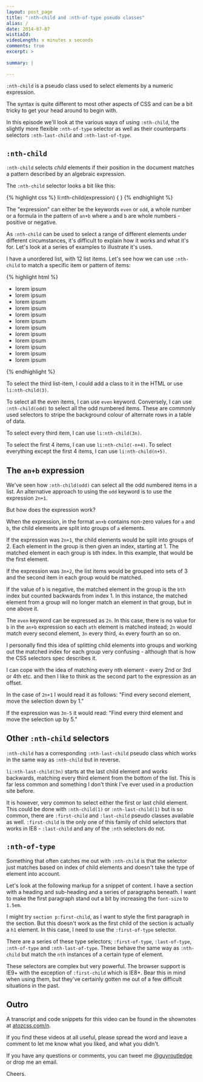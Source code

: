 ```yaml
---
layout: post_page
title: ":nth-child and :nth-of-type pseudo classes"
alias: /
date: 2014-07-07
wistiaId: 
videoLength: x minutes x seconds
comments: true
excerpt: >
  
summary: |
  
---
```


`:nth-child` is a pseudo class used to select elements by a numeric
expression.

The syntax is quite different to most other aspects of CSS and can be
a bit tricky to get your head around to begin with.

In this episode we'll look at the various ways of using `:nth-child`,
the slightly more flexible `:nth-of-type` selector as well as their
counterparts selectors `:nth-last-child` and `:nth-last-of-type`.

## `:nth-child`

`:nth-child` selects *child* elements if their position in the document
matches a pattern described by an algebraic expression.

The `:nth-child` selector looks a bit like this:

{% highlight css %}
li:nth-child(expression) { }
{% endhighlight %}

The "expression" can either be the keywords `even` or `odd`, a whole
number or a formula in the pattern of `an+b` where `a` and `b` are whole
numbers - positive or negative.

As `:nth-child` can be used to select a range of different elements
under different circumstances, it's difficult to explain how it works
and what it's for. Let's look at a series of examples to illustrate it's
uses.

I have a unordered list, with 12 list items. Let's see how we can use
`:nth-child` to match a specific item or pattern of items:

{% highlight html %}
<ul>
	<li>lorem ipsum</li>
	<li>lorem ipsum</li>
	<li>lorem ipsum</li>
	<li>lorem ipsum</li>
	<li>lorem ipsum</li>
	<li>lorem ipsum</li>
	<li>lorem ipsum</li>
	<li>lorem ipsum</li>
	<li>lorem ipsum</li>
	<li>lorem ipsum</li>
	<li>lorem ipsum</li>
	<li>lorem ipsum</li>
</ul>
{% endhighlight %}

To select the third list-item, I could add a class to it in the HTML or
use `li:nth-child(3)`.

To select all the even items, I can use `even` keyword.  Conversely,
I can use `:nth-child(odd)` to select all the odd numbered items.
These are commonly used selectors to stripe the background colour of
alternate rows in a table of data.

To select every third item, I can use `li:nth-child(3n)`.

To select the first 4 items, I can use `li:nth-child(-n+4)`. To select
everything except the first 4 items, I can use `li:nth-child(n+5)`.

## The `an+b` expression

We've seen how `:nth-child(odd)` can select all the odd numbered items
in a list. An alternative approach to using the `odd` keyword is to use the
expression `2n+1`.

But how does the expression work? 

When the expression, in the format `an+b` contains non-zero values for
`a` and `b`, the child elements are split into groups of `a` elements.

If the expression was `2n+1`, the child elements would be split into
groups of 2. Each element in the group is then given an index, starting
at 1. The matched element in each group is `b`th index. In this example,
that would be the first element.

If the expression was `3n+2`, the list items would be grouped into sets
of 3 and the second item in each group would be matched.

If the value of `b` is negative, the matched element in the group is the
`bth` index but counted backwards from index 1. In this instance, the
matched element from a group will no longer match an element in that
group, but in one above it. 

The `even` keyword can be expressed as `2n`. In this case, there is no
value for `b` in the `an+b` expression so each `ath` element is matched
instead; `2n` would match every second element, `3n` every third, `4n`
every fourth an so on.

I personally find this idea of splitting child elements into groups and
working out the matched index for each group very confusing - although
that is how the CSS selectors spec describes it.

I can cope with the idea of matching every nth element - every 2nd or
3rd or 4th etc. and then I like to think as the second part to the
expression as an offset.

In the case of `2n+1` I would read it as follows: "Find every second
element, move the selection down by 1."

If the expression was `3n-5` it would read: "Find every third element
and move the selection up by 5."

## Other `:nth-child` selectors

`:nth-child` has a corresponding `:nth-last-child` pseudo class which
works in the same way as `:nth-child` but in reverse. 

`li:nth-last-child(3n)` starts at the last child element and works
backwards, matching every third element from the bottom of the list. This
is far less common and something I don't think I've ever used in
a production site before.

It is however, very common to select either the first or last child
element. This could be done with `:nth-child(1)` or
`:nth-last-child(1)` but is so common, there are `:first-child` and
`:last-child` pseudo classes available as well. `:first-child` is the only one
of this family of child selectors that works in IE8 - `:last-child` and
any of the `:nth` selectors do not.

## `:nth-of-type`

Something that often catches me out with `:nth-child` is that the
selector just matches based on index of child elements and doesn't take
the type of element into account.

Let's look at the following markup for a snippet of content. I have
a section with a heading and sub-heading and a series of paragraphs
beneath. I want to make the first paragraph stand out a bit by
increasing the `font-size` to `1.5em`.

I might try `section p:first-child`, as I want to style the first
paragraph in the section. But this doesn't work as the first child of
the section is actually a `h1` element. In this case, I need to use the
`:first-of-type` selector.

There are a series of these type selectors; `:first-of-type`,
`:last-of-type`, `:nth-of-type` and `:nth-last-of-type`. These behave
the same way as `:nth-child` but match the `nth` instances of a certain
type of element.

These selectors are complex but very powerful. The browser support is
IE9+ with the exception of `:first-child` which is IE8+. Bear this in
mind when using them, but they've certainly gotten me out of a few
difficult situations in the past.


## Outro

A transcript and code snippets for this video can be found in the
shownotes at [atozcss.com/n](http://www.atozcss.com/n).

If you find these videos at all useful, please spread the word and leave
a comment to let me know what you liked, and what you didn't.

If you have any questions or comments, you can tweet me
[@guyroutledge](http://www.twitter.com/guyroutledge) or
drop me an email.

Cheers.


